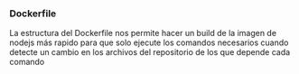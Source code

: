 ### Dockerfile
La estructura del Dockerfile nos permite hacer un build de la imagen de nodejs más rapido para que solo ejecute los comandos necesarios cuando detecte un cambio en los archivos del repositorio de los que depende cada comando